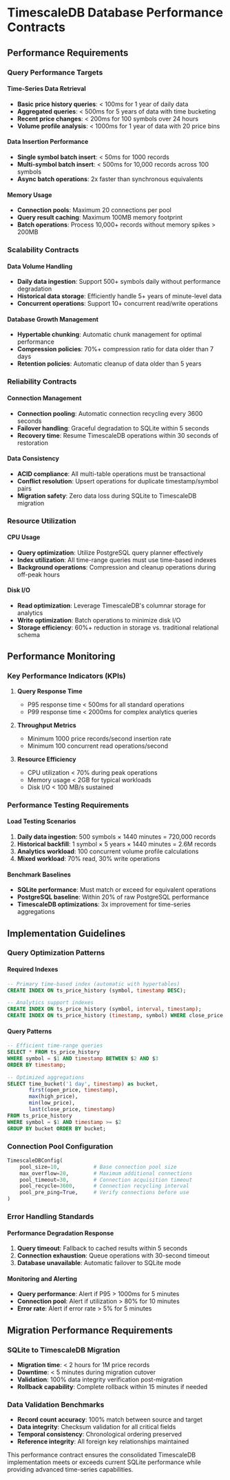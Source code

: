# TimescaleDB Database Performance Contracts

## Performance Requirements

### **Query Performance Targets**

#### Time-Series Data Retrieval

- **Basic price history queries**: < 100ms for 1 year of daily data
- **Aggregated queries**: < 500ms for 5 years of data with time bucketing
- **Recent price changes**: < 200ms for 100 symbols over 24 hours
- **Volume profile analysis**: < 1000ms for 1 year of data with 20 price bins

#### Data Insertion Performance

- **Single symbol batch insert**: < 50ms for 1000 records
- **Multi-symbol batch insert**: < 500ms for 10,000 records across 100 symbols
- **Async batch operations**: 2x faster than synchronous equivalents

#### Memory Usage

- **Connection pools**: Maximum 20 connections per pool
- **Query result caching**: Maximum 100MB memory footprint
- **Batch operations**: Process 10,000+ records without memory spikes > 200MB

### **Scalability Contracts**

#### Data Volume Handling

- **Daily data ingestion**: Support 500+ symbols daily without performance degradation
- **Historical data storage**: Efficiently handle 5+ years of minute-level data
- **Concurrent operations**: Support 10+ concurrent read/write operations

#### Database Growth Management

- **Hypertable chunking**: Automatic chunk management for optimal performance
- **Compression policies**: 70%+ compression ratio for data older than 7 days
- **Retention policies**: Automatic cleanup of data older than 5 years

### **Reliability Contracts**

#### Connection Management

- **Connection pooling**: Automatic connection recycling every 3600 seconds
- **Failover handling**: Graceful degradation to SQLite within 5 seconds
- **Recovery time**: Resume TimescaleDB operations within 30 seconds of restoration

#### Data Consistency

- **ACID compliance**: All multi-table operations must be transactional
- **Conflict resolution**: Upsert operations for duplicate timestamp/symbol pairs
- **Migration safety**: Zero data loss during SQLite to TimescaleDB migration

### **Resource Utilization**

#### CPU Usage

- **Query optimization**: Utilize PostgreSQL query planner effectively
- **Index utilization**: All time-range queries must use time-based indexes
- **Background operations**: Compression and cleanup operations during off-peak hours

#### Disk I/O

- **Read optimization**: Leverage TimescaleDB's columnar storage for analytics
- **Write optimization**: Batch operations to minimize disk I/O
- **Storage efficiency**: 60%+ reduction in storage vs. traditional relational schema

## Performance Monitoring

### **Key Performance Indicators (KPIs)**

1. **Query Response Time**

   - P95 response time < 500ms for all standard operations
   - P99 response time < 2000ms for complex analytics queries

1. **Throughput Metrics**

   - Minimum 1000 price records/second insertion rate
   - Minimum 100 concurrent read operations/second

1. **Resource Efficiency**

   - CPU utilization < 70% during peak operations
   - Memory usage < 2GB for typical workloads
   - Disk I/O < 100 MB/s sustained

### **Performance Testing Requirements**

#### Load Testing Scenarios

1. **Daily data ingestion**: 500 symbols × 1440 minutes = 720,000 records
1. **Historical backfill**: 1 symbol × 5 years × 1440 minutes = 2.6M records
1. **Analytics workload**: 100 concurrent volume profile calculations
1. **Mixed workload**: 70% read, 30% write operations

#### Benchmark Baselines

- **SQLite performance**: Must match or exceed for equivalent operations
- **PostgreSQL baseline**: Within 20% of raw PostgreSQL performance
- **TimescaleDB optimizations**: 3x improvement for time-series aggregations

## Implementation Guidelines

### **Query Optimization Patterns**

#### Required Indexes

```sql
-- Primary time-based index (automatic with hypertables)
CREATE INDEX ON ts_price_history (symbol, timestamp DESC);

-- Analytics support indexes
CREATE INDEX ON ts_price_history (symbol, interval, timestamp);
CREATE INDEX ON ts_price_history (timestamp, symbol) WHERE close_price IS NOT NULL;
```

#### Query Patterns

```sql
-- Efficient time-range queries
SELECT * FROM ts_price_history
WHERE symbol = $1 AND timestamp BETWEEN $2 AND $3
ORDER BY timestamp;

-- Optimized aggregations
SELECT time_bucket('1 day', timestamp) as bucket,
       first(open_price, timestamp),
       max(high_price),
       min(low_price),
       last(close_price, timestamp)
FROM ts_price_history
WHERE symbol = $1 AND timestamp >= $2
GROUP BY bucket ORDER BY bucket;
```

### **Connection Pool Configuration**

```python
TimescaleDBConfig(
    pool_size=10,           # Base connection pool size
    max_overflow=20,        # Maximum additional connections
    pool_timeout=30,        # Connection acquisition timeout
    pool_recycle=3600,      # Connection recycling interval
    pool_pre_ping=True,     # Verify connections before use
)
```

### **Error Handling Standards**

#### Performance Degradation Response

1. **Query timeout**: Fallback to cached results within 5 seconds
1. **Connection exhaustion**: Queue operations with 30-second timeout
1. **Database unavailable**: Automatic failover to SQLite mode

#### Monitoring and Alerting

- **Query performance**: Alert if P95 > 1000ms for 5 minutes
- **Connection pool**: Alert if utilization > 80% for 10 minutes
- **Error rate**: Alert if error rate > 5% for 5 minutes

## Migration Performance Requirements

### **SQLite to TimescaleDB Migration**

- **Migration time**: < 2 hours for 1M price records
- **Downtime**: < 5 minutes during migration cutover
- **Validation**: 100% data integrity verification post-migration
- **Rollback capability**: Complete rollback within 15 minutes if needed

### **Data Validation Benchmarks**

- **Record count accuracy**: 100% match between source and target
- **Data integrity**: Checksum validation for all critical fields
- **Temporal consistency**: Chronological ordering preserved
- **Reference integrity**: All foreign key relationships maintained

This performance contract ensures the consolidated TimescaleDB implementation meets or exceeds current SQLite
performance while providing advanced time-series capabilities.
